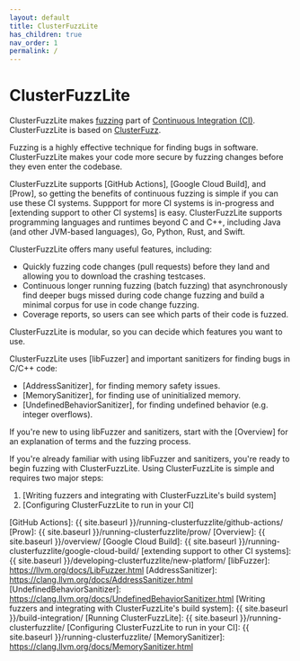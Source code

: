 ```yaml
---
layout: default
title: ClusterFuzzLite
has_children: true
nav_order: 1
permalink: /
---
```


# ClusterFuzzLite

ClusterFuzzLite makes [fuzzing] part of [Continuous Integration (CI)].
ClusterFuzzLite is based on [ClusterFuzz].

Fuzzing is a highly effective technique for finding bugs in software.
ClusterFuzzLite makes your code more secure by fuzzing changes before they even
enter the codebase.

ClusterFuzzLite supports [GitHub Actions], [Google Cloud Build], and [Prow], so
getting the benefits of continuous fuzzing is simple if you can use these CI
systems.
Suppport for more CI systems is in-progress and [extending support to other CI
systems] is easy.
ClusterFuzzLite supports programming languages and runtimes beyond C and C++,
including Java (and other JVM-based languages), Go, Python, Rust, and Swift.

ClusterFuzzLite offers many useful features, including:
- Quickly fuzzing code changes (pull requests) before they land and allowing
   you to download the crashing testcases.
- Continuous longer running fuzzing (batch fuzzing) that asynchronously find
   deeper bugs missed during code change fuzzing and build a minimal corpus for
   use in code change fuzzing.
- Coverage reports, so users can see which parts of their code is fuzzed.

ClusterFuzzLite is modular, so you can decide which features you want to use.

ClusterFuzzLite uses [libFuzzer] and important sanitizers for finding bugs in
C/C++ code:
- [AddressSanitizer], for finding memory safety issues.
- [MemorySanitizer], for finding use of uninitialized memory.
- [UndefinedBehaviorSanitizer], for finding undefined behavior (e.g. integer
  overflows).

If you're new to using libFuzzer and sanitizers, start with the [Overview] for an explanation of terms and the fuzzing process. 

If you're already familiar with using libFuzzer and sanitizers, you're ready to begin fuzzing with ClusterFuzzLite. Using ClusterFuzzLite is simple and requires two major steps:
1. [Writing fuzzers and integrating with ClusterFuzzLite's build system]
1. [Configuring ClusterFuzzLite to run in your CI]

[Continuous Integration (CI)]: https://en.wikipedia.org/wiki/Continuous_integration
[fuzzing]: https://en.wikipedia.org/wiki/Fuzzing
[ClusterFuzz]: https://google.github.io/clusterfuzz/
[GitHub Actions]: {{ site.baseurl }}/running-clusterfuzzlite/github-actions/
[Prow]: {{ site.baseurl }}/running-clusterfuzzlite/prow/
[Overview]: {{ site.baseurl }}/overview/
[Google Cloud Build]: {{ site.baseurl }}/running-clusterfuzzlite/google-cloud-build/
[extending support to other CI systems]:{{ site.baseurl }}/developing-clusterfuzzlite/new-platform/
[libFuzzer]: https://llvm.org/docs/LibFuzzer.html
[AddressSanitizer]: https://clang.llvm.org/docs/AddressSanitizer.html
[UndefinedBehaviorSanitizer]: https://clang.llvm.org/docs/UndefinedBehaviorSanitizer.html
[Writing fuzzers and integrating with ClusterFuzzLite's build system]: {{ site.baseurl }}/build-integration/
[Running ClusterFuzzLite]: {{ site.baseurl }}/running-clusterfuzzlite/
[Configuring ClusterFuzzLite to run in your CI]: {{ site.baseurl }}/running-clusterfuzzlite/
[MemorySanitizer]: https://clang.llvm.org/docs/MemorySanitizer.html
